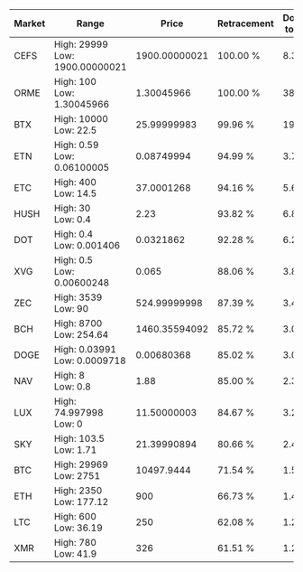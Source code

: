 | Market | Range | Price| Retracement | Doubles to 50% |
| --- | --- | --- | --- | --- |
| CEFS | High: 29999<br />Low: 1900.00000021 | 1900.00000021 | 100.00 % | 8.39 |
| ORME | High: 100<br />Low: 1.30045966 | 1.30045966 | 100.00 % | 38.95 |
| BTX | High: 10000<br />Low: 22.5 | 25.99999983 | 99.96 % | 192.74 |
| ETN | High: 0.59<br />Low: 0.06100005 | 0.08749994 | 94.99 % | 3.72 |
| ETC | High: 400<br />Low: 14.5 | 37.0001268 | 94.16 % | 5.60 |
| HUSH | High: 30<br />Low: 0.4 | 2.23 | 93.82 % | 6.82 |
| DOT | High: 0.4<br />Low: 0.001406 | 0.0321862 | 92.28 % | 6.24 |
| XVG | High: 0.5<br />Low: 0.00600248 | 0.065 | 88.06 % | 3.89 |
| ZEC | High: 3539<br />Low: 90 | 524.99999998 | 87.39 % | 3.46 |
| BCH | High: 8700<br />Low: 254.64 | 1460.35594092 | 85.72 % | 3.07 |
| DOGE | High: 0.03991<br />Low: 0.0009718 | 0.00680368 | 85.02 % | 3.00 |
| NAV | High: 8<br />Low: 0.8 | 1.88 | 85.00 % | 2.34 |
| LUX | High: 74.997998<br />Low: 0 | 11.50000003 | 84.67 % | 3.26 |
| SKY | High: 103.5<br />Low: 1.71 | 21.39990894 | 80.66 % | 2.46 |
| BTC | High: 29969<br />Low: 2751 | 10497.9444 | 71.54 % | 1.56 |
| ETH | High: 2350<br />Low: 177.12 | 900 | 66.73 % | 1.40 |
| LTC | High: 600<br />Low: 36.19 | 250 | 62.08 % | 1.27 |
| XMR | High: 780<br />Low: 41.9 | 326 | 61.51 % | 1.26 |
